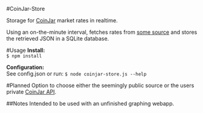 #CoinJar-Store

Storage for [CoinJar](http://coinjar.io) market rates in realtime.

Using an on-the-minute interval, fetches rates from [some source](http://coinjar-data.herokuapp.com/fair_rate.json) and stores the retrieved JSON in a SQLite database.

#Usage
**Install:**  
`$ npm install`

**Configuration:**  
See config.json or run: `$ node coinjar-store.js --help`

#Planned
Option to choose either the seemingly public source or the users private [CoinJar API](https://developer.coinjar.io/display/CD/CoinJar+API).

##Notes
Intended to be used with an unfinished graphing webapp.
